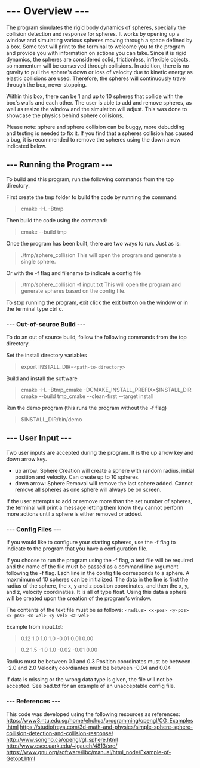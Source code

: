 # --- Overview ---
The program simulates the rigid body dynamics of spheres, specially the collision detection and response for spheres.
It works by opening up a window and simulating various spheres moving through a space defined by a box.
Some text will print to the terminal to welcome you to the program and provide you with information on actions you can take.
Since it is rigid dynamics, the spheres are considered solid, frictionless, inflexible objects, so momentum will be conserved through collisions.
In addition, there is no gravity to pull the sphere's down or loss of velocity due to kinetic energy as elastic collisions are used.
Therefore, the spheres will continuously travel through the box, never stopping. 

Within this box, there can be 1 and up to 10 spheres that collide with the box's walls and each other. 
The user is able to add and remove spheres, as well as resize the window and the simulation will adjust.
This was done to showcase the physics behind sphere collisions. 

Please note: sphere and sphere collision can be buggy, more debudding and testing is needed to fix it.
If you find that a spheres collision has caused a bug, it is recommended to remove the spheres using the down arrow indicated below.

## --- Running the Program ---
To build and this program, run the following commands from the top directory.

First create the tmp folder to build the code by running the command:
> cmake -H. -Btmp

Then build the code using the command:
> cmake --build tmp

Once the program has been built, there are two ways to run. Just as is:
> ./tmp/sphere_collision
This will open the program and generate a single sphere.

Or with the -f flag and filename to indicate a config file
> ./tmp/sphere_collision -f input.txt
This will open the program and generate spheres based on the config file.

To stop running the program, exit click the exit button on the window or in the terminal type ctrl c.

### --- Out-of-source Build ---
To do an out of source build, follow the following commands from the top directory.

Set the install directory variables
> export INSTALL_DIR=`<path-to-directory>`

Build and install the software 
> cmake -H. -Btmp_cmake -DCMAKE_INSTALL_PREFIX=$INSTALL_DIR
> cmake --build tmp_cmake --clean-first --target install

Run the demo program (this runs the program without the -f flag)
> $INSTALL_DIR/bin/demo


## --- User Input ---
Two user inputs are accepted during the program. It is the up arrow key and down arrow key.

- up arrow: Sphere Creation
will create a sphere with random radius, initial position and velocity. Can create up to 10 spheres.
- down arrow: Sphere Removal
will remove the last sphere added. Cannot remove all spheres as one sphere will always be on screen. 

If the user attempts to add or remove more than the set number of spheres, the terminal will print a message letting them know they cannot perform more actions until a sphere is either removed or added.

### --- Config Files ---
If you would like to configure your starting spheres, use the -f flag to indicate to the program that you have a configuration file.

If you choose to run the program using the -f flag, a text file will be required and the name of the file must be passed as a command line argument following the -f flag.
Each line in the config file corresponds to a sphere. A maxmimum of 10 spheres can be initialized. 
The data in the line is first the radius of the sphere, the x, y and z position coordinates, and then the x, y, and z, velocity coordinaties. It is all of type float.
Using this data a sphere will be created upon the creation of the program's window. 

The contents of the text file must be as follows:
  `<radius> <x-pos> <y-pos> <x-pos> <x-vel> <y-vel> <z-vel>`

Example from input.txt:
> 0.12 1.0 1.0 1.0 -0.01 0.01 0.00

> 0.2 1.5 -1.0 1.0 -0.02 -0.01 0.00

Radius must be between
  0.1 and 0.3
Position coordinates must be between
  -2.0 and 2.0
Velocity coordiantes must be between
  -0.04 and 0.04

If data is missing or the wrong data type is given, the file will not be accepted. See bad.txt for an example of an unacceptable config file.

### --- References ---
This code was developed using the following resources as references:
https://www3.ntu.edu.sg/home/ehchua/programming/opengl/CG_Examples.html
https://studiofreya.com/3d-math-and-physics/simple-sphere-sphere-collision-detection-and-collision-response/
http://www.songho.ca/opengl/gl_sphere.html
http://www.csce.uark.edu/~jgauch/4813/src/
https://www.gnu.org/software/libc/manual/html_node/Example-of-Getopt.html
